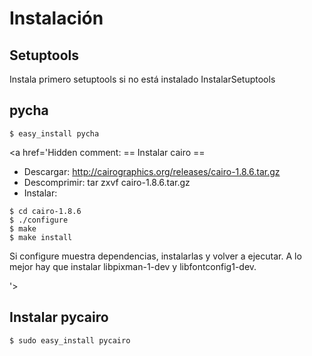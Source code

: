 
# Instalación #
## Setuptools ##
Instala primero setuptools si no está instalado InstalarSetuptools
## pycha ##
```
$ easy_install pycha
```
<a href='Hidden comment: 
== Instalar cairo ==
* Descargar: http://cairographics.org/releases/cairo-1.8.6.tar.gz
* Descomprimir:  tar zxvf cairo-1.8.6.tar.gz 
* Instalar:
```
$ cd cairo-1.8.6
$ ./configure
$ make
$ make install
```
Si configure muestra dependencias, instalarlas y volver a ejecutar. A lo mejor hay que instalar libpixman-1-dev y libfontconfig1-dev.

'></a>


## Instalar pycairo ##
```
$ sudo easy_install pycairo
```